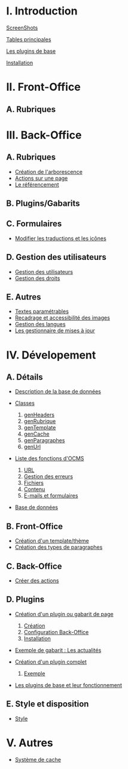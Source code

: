 # I. Introduction #

[ScreenShots](http://code.google.com/p/opixido-ocms/wiki/ScreenShots)

[Tables principales](http://code.google.com/p/opixido-ocms/wiki/Database)

[Les plugins de base](http://code.google.com/p/opixido-ocms/wiki/pluginsDeBase)

[Installation](Installation.md)

# II. Front-Office #

## A. Rubriques ##




# III. Back-Office #

## A. Rubriques ##

  * [Création de l'arborescence](Arborescence.md)
  * [Actions sur une page](PageActions.md)
  * [Le référencement](Referencement.md)

## B. Plugins/Gabarits ##


## C. Formulaires ##

  * [Modifier les traductions et les icônes](tradsBO.md)

## D. Gestion des utilisateurs ##

  * [Gestion des utilisateurs](GestionUtilisateurs.md)
  * [Gestion des droits](GestionDroits.md)

## E. Autres ##

  * [Textes paramétrables](TextesParam.md)
  * [Recadrage et accessibilité des images](Images.md)
  * [Gestion des langues](GestionLangues.md)
  * [Les gestionnaire de mises à jour](GestionnaireMAJ.md)


# IV. Dévelopement #

## A. Détails ##

  * [Description de la base de données](Database.md)

  * [Classes](Classes.md)
    1. [genHeaders](Classes#Headers_de_page_(genHeaders)_(include/global/genHeaders.php).md)
    1. [genRubrique](Classes#Rubrique_:_genRubrique_(include/global/genRubrique.php).md)
    1. [genTemplate](Classes.md)
    1. [genCache](Classes.md)
    1. [genParagraphes](Classes#genParagraphes_(include/global/genParagraphes.php).md)
    1. [genUrl](Classes#Urls_(genUrl)_(include/autoload/genUrlV2.php).md)

  * [Liste des fonctions d'OCMS](Fonctions.md)
    1. [URL](Fonctions#Urls.md)
    1. [Gestion des erreurs](Fonctions#Gestion_des_erreurs.md)
    1. [Fichiers](Fonctions#Fichiers.md)
    1. [Contenu](Fonctions#Contenu.md)
    1. [E-mails et formulaires](Fonctions#E-Mails_et_formulaires.md)

  * [Base de données](BaseDeDonnees.md)

## B. Front-Office ##

  * [Création d'un template/thème](CreationTheme.md)
  * [Création des types de paragraphes](TypesParagraphe.md)

## C. Back-Office ##

  * [Créer des actions](actionsBO.md)

## D. Plugins ##

  * [Création d'un plugin ou gabarit de page](CreationGabarit.md)
    1. [Création](CreationGabarit#Creation_du_gabarit_ou_plugin.md)
    1. [Configuration Back-Office](CreationGabarit#Mise_en_place_de_la_configuration_BO/FO.md)
    1. [Installation](CreationGabarit#Installation_du_gabarit_ou_du_plugin.md)

  * [Exemple de gabarit : Les actualités](ExempleCreationGabarit.md)

  * [Création d'un plugin complet](Plugin.md)
    1. [Exemple](http://code.google.com/p/opixido-ocms/wiki/CreationGabarit#Creation_du_dossier_et_des_fichiers)

  * [Les plugins de base et leur fonctionnement](pluginsDeBase.md)

## E. Style et disposition ##

  * [Style](CreationTheme#Style_et_disposition.md)


# V. Autres #

  * [Système de cache](SystemeCache.md)